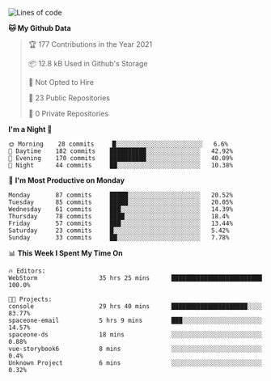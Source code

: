 
<!--START_SECTION:waka-->
![Lines of code](https://img.shields.io/badge/From%20Hello%20World%20I%27ve%20Written-2.0%20million%20lines%20of%20code-blue)

**🐱 My Github Data** 

> 🏆 177 Contributions in the Year 2021
 > 
> 📦 12.8 kB Used in Github's Storage 
 > 
> 🚫 Not Opted to Hire
 > 
> 📜 23 Public Repositories 
 > 
> 🔑 0 Private Repositories  
 > 
**I'm a Night 🦉** 

```text
🌞 Morning    28 commits     █░░░░░░░░░░░░░░░░░░░░░░░░   6.6% 
🌆 Daytime    182 commits    ██████████░░░░░░░░░░░░░░░   42.92% 
🌃 Evening    170 commits    ██████████░░░░░░░░░░░░░░░   40.09% 
🌙 Night      44 commits     ██░░░░░░░░░░░░░░░░░░░░░░░   10.38%

```
📅 **I'm Most Productive on Monday** 

```text
Monday       87 commits     █████░░░░░░░░░░░░░░░░░░░░   20.52% 
Tuesday      85 commits     █████░░░░░░░░░░░░░░░░░░░░   20.05% 
Wednesday    61 commits     ███░░░░░░░░░░░░░░░░░░░░░░   14.39% 
Thursday     78 commits     ████░░░░░░░░░░░░░░░░░░░░░   18.4% 
Friday       57 commits     ███░░░░░░░░░░░░░░░░░░░░░░   13.44% 
Saturday     23 commits     █░░░░░░░░░░░░░░░░░░░░░░░░   5.42% 
Sunday       33 commits     ██░░░░░░░░░░░░░░░░░░░░░░░   7.78%

```


📊 **This Week I Spent My Time On** 

```text
🔥 Editors: 
WebStorm                 35 hrs 25 mins      █████████████████████████   100.0%

🐱‍💻 Projects: 
console                  29 hrs 40 mins      █████████████████████░░░░   83.77% 
spaceone-email           5 hrs 9 mins        ███░░░░░░░░░░░░░░░░░░░░░░   14.57% 
spaceone-ds              18 mins             ░░░░░░░░░░░░░░░░░░░░░░░░░   0.88% 
vue-storybook6           8 mins              ░░░░░░░░░░░░░░░░░░░░░░░░░   0.4% 
Unknown Project          6 mins              ░░░░░░░░░░░░░░░░░░░░░░░░░   0.32%

```


<!--END_SECTION:waka-->
